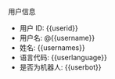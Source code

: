 用户信息

- 用户 ID: {{userid}}
- 用户名: @{{username}}
- 姓名: {{usernames}}
- 语言代码: {{userlanguage}}
- 是否为机器人: {{userbot}}
